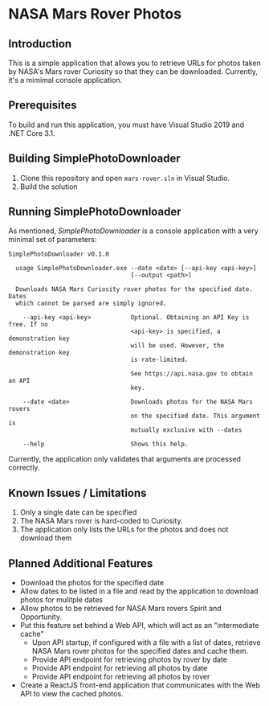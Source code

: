 # NASA Mars Rover Photos

## Introduction

This is a simple application that allows you to retrieve URLs for photos taken by
NASA's Mars rover Curiosity so that they can be downloaded. Currently, it's a
mimimal console application.

## Prerequisites

To build and run this application, you must have Visual Studio 2019 and .NET Core 3.1.

## Building SimplePhotoDownloader

1. Clone this repository and open `mars-rover.sln` in Visual Studio.
2. Build the solution

## Running SimplePhotoDownloader

As mentioned, _SimplePhotoDownloader_ is a console application with a very
minimal set of parameters:

```
SimplePhotoDownloader v0.1.0

  usage SimplePhotoDownloader.exe --date <date> [--api-key <api-key>]
                                  [--output <path>]

  Downloads NASA Mars Curiosity rover photos for the specified date. Dates
  which cannot be parsed are simply ignored.

    --api-key <api-key>           Optional. Obtaining an API Key is free. If no
                                  <api-key> is specified, a demonstration key
                                  will be used. However, the demonstration key
                                  is rate-limited.

                                  See https://api.nasa.gov to obtain an API
                                  key.

    --date <date>                 Downloads photos for the NASA Mars rovers
                                  on the specified date. This argument is
                                  mutually exclusive with --dates

    --help                        Shows this help.
```

Currently, the application only validates that arguments are processed correctly.

## Known Issues / Limitations

1. Only a single date can be specified
2. The NASA Mars rover is hard-coded to Curiosity.
3. The application only lists the URLs for the photos and does not download them

## Planned Additional Features

* Download the photos for the specified date
* Allow dates to be listed in a file and read by the application to download photos for mulitple dates
* Allow photos to be retrieved for NASA Mars rovers Spirit and Opportunity.
* Put this feature set behind a Web API, which will act as an "intermediate cache"
    * Upon API startup, if configured with a file with a list of dates, retrieve NASA Mars rover
      photos for the specified dates and cache them.
    * Provide API endpoint for retrieving photos by rover by date
    * Provide API endpoint for retrieving all photos by date
    * Provide API endpoint for retrieving all photos by rover 
* Create a ReactJS front-end application that communicates with the Web API to view the cached
  photos.